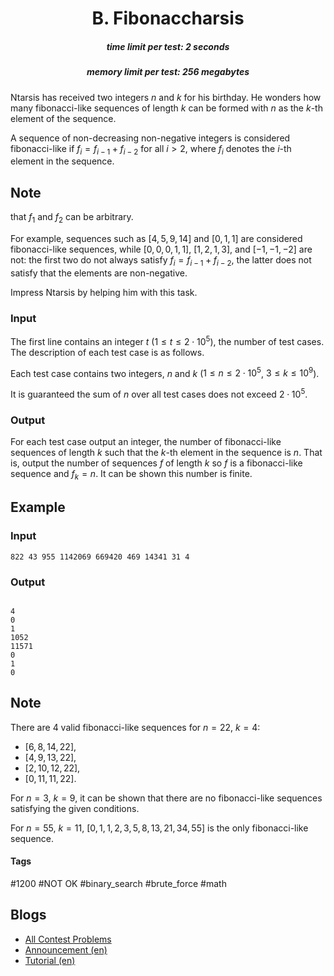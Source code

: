 <h1 style='text-align: center;'> B. Fibonaccharsis</h1>

<h5 style='text-align: center;'>time limit per test: 2 seconds</h5>
<h5 style='text-align: center;'>memory limit per test: 256 megabytes</h5>

Ntarsis has received two integers $n$ and $k$ for his birthday. He wonders how many fibonacci-like sequences of length $k$ can be formed with $n$ as the $k$-th element of the sequence. 

A sequence of non-decreasing non-negative integers is considered fibonacci-like if $f_i = f_{i-1} + f_{i-2}$ for all $i > 2$, where $f_i$ denotes the $i$-th element in the sequence. 
## Note

 that $f_1$ and $f_2$ can be arbitrary.

For example, sequences such as $[4,5,9,14]$ and $[0,1,1]$ are considered fibonacci-like sequences, while $[0,0,0,1,1]$, $[1, 2, 1, 3]$, and $[-1,-1,-2]$ are not: the first two do not always satisfy $f_i = f_{i-1} + f_{i-2}$, the latter does not satisfy that the elements are non-negative.

Impress Ntarsis by helping him with this task.

### Input

The first line contains an integer $t$ ($1 \leq t \leq 2 \cdot 10^5$), the number of test cases. The description of each test case is as follows.

Each test case contains two integers, $n$ and $k$ ($1 \leq n \leq 2 \cdot 10^5$, $3 \leq k \leq 10^9$).

It is guaranteed the sum of $n$ over all test cases does not exceed $2 \cdot 10^5$.

### Output

For each test case output an integer, the number of fibonacci-like sequences of length $k$ such that the $k$-th element in the sequence is $n$. That is, output the number of sequences $f$ of length $k$ so $f$ is a fibonacci-like sequence and $f_k = n$. It can be shown this number is finite.

## Example

### Input


```text
822 43 955 1142069 669420 469 14341 31 4
```
### Output

```text

4
0
1
1052
11571
0
1
0

```
## Note

There are $4$ valid fibonacci-like sequences for $n = 22$, $k = 4$:

* $[6,8,14,22]$,
* $[4,9,13,22]$,
* $[2,10,12,22]$,
* $[0,11,11,22]$.

For $n = 3$, $k = 9$, it can be shown that there are no fibonacci-like sequences satisfying the given conditions.

For $n = 55$, $k = 11$, $[0, 1, 1, 2, 3, 5, 8, 13, 21, 34, 55]$ is the only fibonacci-like sequence.



#### Tags 

#1200 #NOT OK #binary_search #brute_force #math 

## Blogs
- [All Contest Problems](../Codeforces_Round_887_(Div._2).md)
- [Announcement (en)](../blogs/Announcement_(en).md)
- [Tutorial (en)](../blogs/Tutorial_(en).md)
